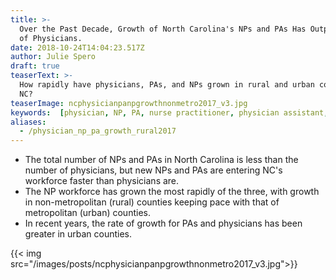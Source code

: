 ```yaml
---
title: >-
  Over the Past Decade, Growth of North Carolina's NPs and PAs Has Outpaced That
  of Physicians.
date: 2018-10-24T14:04:23.517Z
author: Julie Spero
draft: true
teaserText: >-
  How rapidly have physicians, PAs, and NPs grown in rural and urban counties in
  NC?
teaserImage: ncphysicianpanpgrowthnonmetro2017_v3.jpg
keywords:  [physician, NP, PA, nurse practitioner, physician assistant, growth, urban, rural, metropolitan]
aliases:
  - /physician_np_pa_growth_rural2017
---
```



* The total number of NPs and PAs in North Carolina is less than the number of physicians, but new NPs and PAs are entering NC's workforce faster than physicians are.
* The NP workforce has grown the most rapidly of the three, with growth in non-metropolitan (rural) counties keeping pace with that of metropolitan (urban) counties.
* In recent years, the rate of growth for PAs and physicians has been greater in urban counties.

{{< img  src="/images/posts/ncphysicianpanpgrowthnonmetro2017_v3.jpg">}}
